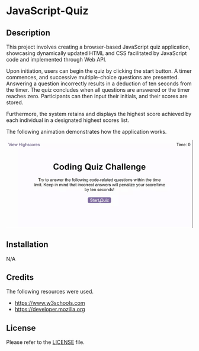 # JavaScript-Quiz

## Description

This project involves creating a browser-based JavaScript quiz application, showcasing dynamically updated HTML and CSS facilitated by JavaScript code and implemented through Web API.

Upon initiation, users can begin the quiz by clicking the start button. A timer commences, and successive multiple-choice questions are presented. Answering a question incorrectly results in a deduction of ten seconds from the timer. The quiz concludes when all questions are answered or the timer reaches zero. Participants can then input their initials, and their scores are stored.

Furthermore, the system retains and displays the highest score achieved by each individual in a designated highest scores list.

The following animation demonstrates how the application works.

![Animation of code quiz.](./assets/animation/coding-quiz.gif)

## Installation

N/A

## Credits

The following resources were used.

* https://www.w3schools.com
* https://developer.mozilla.org

## License

Please refer to the [LICENSE](./LICENSE) file.
